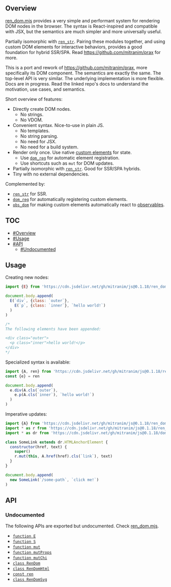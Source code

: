 ## Overview

[ren_dom.mjs](../ren_dom.mjs) provides a very simple and performant system for rendering DOM nodes in the browser. The syntax is React-inspired and compatible with JSX, but the semantics are much simpler and more universally useful.

Partially isomorphic with [`ren_str`](ren_str_readme.md). Pairing these modules together, and using custom DOM elements for interactive behaviors, provides a good foundation for hybrid SSR/SPA. Read https://github.com/mitranim/prax for more.

This is a port and rework of https://github.com/mitranim/prax, more specifically its DOM component. The semantics are exactly the same. The top-level API is very similar. The underlying implementation is more flexible. Docs are in progress. Read the linked repo's docs to understand the motivation, use cases, and semantics.

Short overview of features:

  * Directly create DOM nodes.
    * No strings.
    * No VDOM.
  * Convenient syntax. Nice-to-use in plain JS.
    * No templates.
    * No string parsing.
    * No need for JSX.
    * No need for a build system.
  * Render only once. Use native [custom elements](https://developer.mozilla.org/en-US/docs/Web/Web_Components/Using_custom_elements) for state.
    * Use [`dom_reg`](dom_reg_readme.md) for automatic element registration.
    * Use shortcuts such as `mut` for DOM updates.
  * Partially isomorphic with [`ren_str`](ren_str_readme.md). Good for SSR/SPA hybrids.
  * Tiny with no external dependencies.

Complemented by:

  * [`ren_str`](ren_str_readme.md) for SSR.
  * [`dom_reg`](dom_reg_readme.md) for automatically registering custom elements.
  * [`obs_dom`](obs_dom_readme.md) for making custom elements automatically react to [observables](obs_readme.md).

## TOC

* [#Overview](#overview)
* [#Usage](#usage)
* [#API](#api)
  * [#Undocumented](#undocumented)

## Usage

Creating new nodes:

```js
import {E} from 'https://cdn.jsdelivr.net/gh/mitranim/js@0.1.18/ren_dom.mjs'

document.body.append(
  E(`div`, {class: `outer`},
    E(`p`, {class: `inner`}, `hello world!`)
  )
)

/*
The following elements have been appended:

<div class="outer">
  <p class="inner">hello world!</p>
</div>
*/
```

Specialized syntax is available:

```js
import {A, ren} from 'https://cdn.jsdelivr.net/gh/mitranim/js@0.1.18/ren_dom.mjs'
const {e} = ren

document.body.append(
  e.div(A.cls(`outer`),
    e.p(A.cls(`inner`), `hello world!`)
  )
)
```

Imperative updates:

```js
import {A} from 'https://cdn.jsdelivr.net/gh/mitranim/js@0.1.18/ren_dom.mjs'
import * as r from 'https://cdn.jsdelivr.net/gh/mitranim/js@0.1.18/ren_dom.mjs'
import * as dr from 'https://cdn.jsdelivr.net/gh/mitranim/js@0.1.18/dom_reg.mjs'

class SomeLink extends dr.HTMLAnchorElement {
  constructor(href, text) {
    super()
    r.mut(this, A.href(href).cls(`link`), text)
  }
}

document.body.append(
  new SomeLink(`/some-path`, `click me!`)
)
```

## API

### Undocumented

The following APIs are exported but undocumented. Check [ren_dom.mjs](../ren_dom.mjs).

  * [`function E`](../ren_dom.mjs#L5)
  * [`function S`](../ren_dom.mjs#L6)
  * [`function mut`](../ren_dom.mjs#L7)
  * [`function mutProps`](../ren_dom.mjs#L8)
  * [`function mutChi`](../ren_dom.mjs#L9)
  * [`class RenDom`](../ren_dom.mjs#L15)
  * [`class RenDomHtml`](../ren_dom.mjs#L186)
  * [`const ren`](../ren_dom.mjs#L195)
  * [`class RenDomSvg`](../ren_dom.mjs#L203)
